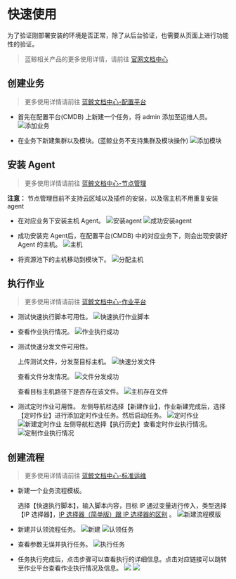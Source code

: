 # 快速使用

为了验证刚部署安装的环境是否正常，除了从后台验证，也需要从页面上进行功能性的验证。

> 蓝鲸相关产品的更多使用详情，请前往 [官网文档中心](https://bk.tencent.com/docs/)

## 创建业务

> 更多使用详情请前往 [蓝鲸文档中心-配置平台](https://bk.tencent.com/docs/document/5.1/9/222)

- 首先在配置平台(CMDB) 上新建一个任务，将 admin 添加至运维人员。
![添加业务](./../images/add_business.png)

- 在业务下新建集群以及模块。(蓝鲸业务不支持集群及模块操作)
![添加模块](./../images/add_modul.png)

## 安装 Agent

> 更多使用详情请前往 [蓝鲸文档中心-节点管理](https://bk.tencent.com/docs/document/5.1/21/682)

**注意：** 节点管理目前不支持云区域以及插件的安装，以及宿主机不用重复安装 agent

- 在对应业务下安装主机 Agent。
![安装agent](./../images/agent.png)
![成功安装agent](./../images/success_agent.png)

- 成功安装完 Agent后，在配置平台(CMDB) 中的对应业务下，则会出现安装好 Agent 的主机。
![主机](./../images/hosts.png)

- 将资源池下的主机移动到模块下。
![分配主机](./../images/dis_host.png)



## 执行作业

> 更多使用详情请前往 [蓝鲸文档中心-作业平台](https://bk.tencent.com/docs/document/5.1/7/185)

- 测试快速执行脚本可用性。
![快速执行作业脚本](./../images/exec_job.png)

- 查看作业执行情况。
![作业执行成功](./../images/job_success.png)


- 测试快速分发文件可用性。

    上传测试文件，分发至目标主机。
![快速分发文件](./../images/exec_file.png)

    查看文件分发情况。
![文件分发成功](./../images/file_success.png)

    查看目标主机路径下是否存在该文件。
![主机存在文件](./../images/exist_file.png)

- 测试定时作业可用性。
    左侧导航栏选择【新建作业】，作业新建完成后，选择【定时作业】进行添加定时作业任务。然后启动任务。
![定时作业](./../images/add_script.png)
![新建定时作业](./../images/job_Timeing.png)
    左侧导航栏选择【执行历史】查看定时作业执行情况。
![定制作业执行情况](./../images/Timejobsuccess.png)


## 创建流程

> 更多使用详情请前往 [蓝鲸文档中心-标准运维](https://bk.tencent.com/docs/document/5.1/3/22)

- 新建一个业务流程模板。

    选择【快速执行脚本】，输入脚本内容，目标 IP 通过变量进行传入，类型选择【IP 选择器】，[IP 选择器（简单版）跟 IP 选择器的区别](https://github.com/Tencent/bk-sops/blob/V3.3.X/docs/features/variables_engine.md#ip%E9%80%89%E6%8B%A9%E5%99%A8%E7%AE%80%E5%8D%95%E7%89%88) 。
![新建流程模版](./../images/add_sops.png)

- 新建并认领流程任务。
![新建](./../images/add_sops_task.png)
![认领任务](./../images/select_sops_task.png)

- 查看参数无误并执行任务。
![执行任务](./../images/view_para.png)

- 任务执行完成后，点击步骤可以查看执行的详细信息。点击对应链接可以跳转至作业平台查看作业执行情况及信息。
![](./../images/sops_task_situation.png)
![](./../images/sops_task_situation2.png)

